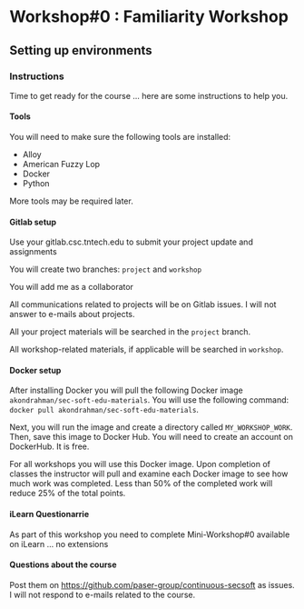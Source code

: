 # Workshop#0 : Familiarity Workshop 

## Setting up environments 

### Instructions 

Time to get ready for the course ... here are some instructions to help you.  

#### Tools 

You will need to make sure the following tools are installed: 

- Alloy 
- American Fuzzy Lop 
- Docker 
- Python 


More tools may be required later. 

#### Gitlab setup 

Use your gitlab.csc.tntech.edu to submit your project update and assignments 

You will create two branches: `project` and `workshop` 

You will add me as a collaborator 

All communications related to projects will be on Gitlab issues. I will not answer to e-mails about projects. 


All your project materials will be searched in the `project` branch. 

All workshop-related materials, if applicable will be searched in `workshop`. 


#### Docker setup 

After installing Docker you will pull the following Docker image `akondrahman/sec-soft-edu-materials`. You will use the following command: `docker pull akondrahman/sec-soft-edu-materials`.  

Next, you will run the image and create a directory called `MY_WORKSHOP_WORK`. Then, save this image to Docker Hub. You will need to create an account on DockerHub. It is free.  

For all workshops you will use this Docker image. Upon completion of classes the instructor will pull and 
examine each Docker image to see how much work was completed. Less than 50% of the completed 
work will reduce 25% of the total points.   



#### iLearn Questionarrie 

As part of this workshop you need to complete Mini-Workshop#0 available on iLearn ... no extensions 

#### Questions about the course 

Post them on https://github.com/paser-group/continuous-secsoft as issues. 
I will not respond to e-mails related to the course. 
